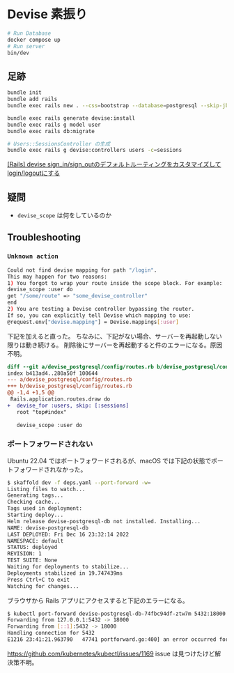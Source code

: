 # Devise 素振り

```bash
# Run Database
docker compose up
# Run server
bin/dev
```


## 足跡

```bash
bundle init
bundle add rails
bundle exec rails new . --css=bootstrap --database=postgresql --skip-jbuilder
```

```bash
bundle exec rails generate devise:install
bundle exec rails g model user
bundle exec rails db:migrate
```

```bash
# Users::SessionsController の生成
bundle exec rails g devise:controllers users -c=sessions 
```

[[Rails] devise sign_in/sign_outのデフォルトルーティングをカスタマイズしてlogin/logoutにする](https://tech.mof-mof.co.jp/blog/devise-custom-routes/)

## 疑問

- `devise_scope` は何をしているのか

## Troubleshooting

### `Unknown action`

```bash
Could not find devise mapping for path "/login".
This may happen for two reasons:
1) You forgot to wrap your route inside the scope block. For example:
devise_scope :user do
get "/some/route" => "some_devise_controller"
end
2) You are testing a Devise controller bypassing the router.
If so, you can explicitly tell Devise which mapping to use:
@request.env["devise.mapping"] = Devise.mappings[:user]
```

下記を加えると直った。
ちなみに、下記がない場合、サーバーを再起動しない限りは動き続ける。
削除後にサーバーを再起動すると件のエラーになる。原因不明。

```diff
diff --git a/devise_postgresql/config/routes.rb b/devise_postgresql/config/routes.rb
index b413ad4..280a50f 100644
--- a/devise_postgresql/config/routes.rb
+++ b/devise_postgresql/config/routes.rb
@@ -1,4 +1,5 @@
 Rails.application.routes.draw do
+  devise_for :users, skip: [:sessions]
   root "top#index"
 
   devise_scope :user do
```

### ポートフォワードされない　

Ubuntu 22.04 ではポートフォワードされるが、macOS では下記の状態でポートフォワードされなかった。

```bash
$ skaffold dev -f deps.yaml --port-forward -w=
Listing files to watch...
Generating tags...
Checking cache...
Tags used in deployment:
Starting deploy...
Helm release devise-postgresql-db not installed. Installing...
NAME: devise-postgresql-db
LAST DEPLOYED: Fri Dec 16 23:32:14 2022
NAMESPACE: default
STATUS: deployed
REVISION: 1
TEST SUITE: None
Waiting for deployments to stabilize...
Deployments stabilized in 19.747439ms
Press Ctrl+C to exit
Watching for changes...
```

ブラウザから Rails アプリにアクセスすると下記のエラーになる。

```bash
$ kubectl port-forward devise-postgresql-db-74fbc94df-ztw7m 5432:18000
Forwarding from 127.0.0.1:5432 -> 18000
Forwarding from [::1]:5432 -> 18000
Handling connection for 5432
E1216 23:41:21.963790   47741 portforward.go:400] an error occurred forwarding 5432 -> 18000: error forwarding port 18000 to pod 802bbf9ddcbb81dd45330e4d350cfac881c28ba8afc761965d825c5faa080f4c, uid : exit status 1: 2022/12/16 14:41:21 socat[26041] E connect(17, AF=2 127.0.0.1:18000, 16): Connection refused
```

https://github.com/kubernetes/kubectl/issues/1169 issue は見つけたけど解決策不明。
